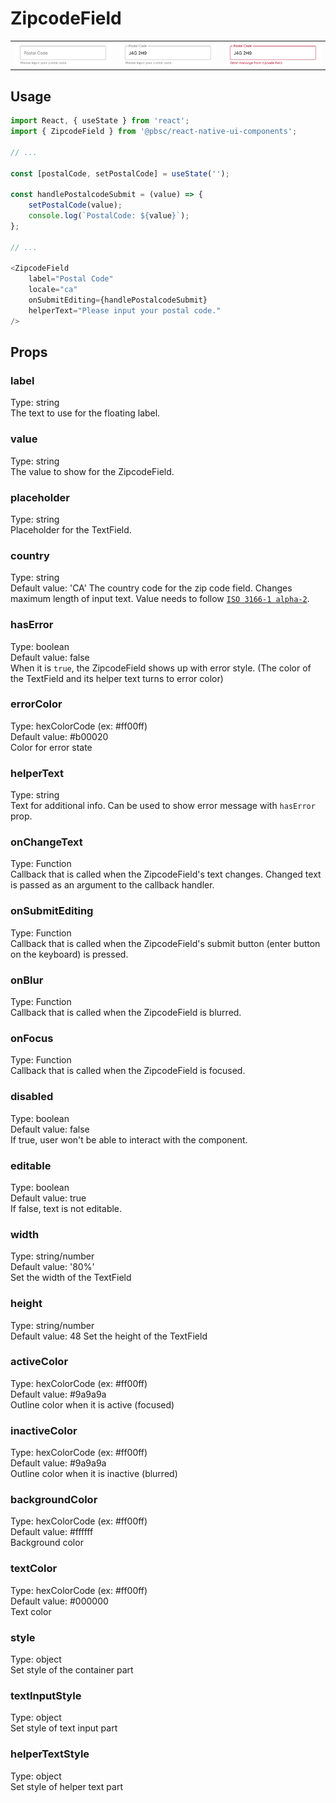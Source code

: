 # ZipcodeField
<table >
   <tr>
      <td><img src="./resources/zipcodefield.png" alt="TextField unfocused" /></td>
      <td><img src="./resources/zipcodefield_value.png" alt="TextField with placeholder" /></td>
      <td><img src="./resources/zipcodefield_error.png" alt="TextField focused" /></td>
  </tr>
</table>

## Usage

```js
import React, { useState } from 'react';
import { ZipcodeField } from '@pbsc/react-native-ui-components';

// ...

const [postalCode, setPostalCode] = useState('');

const handlePostalcodeSubmit = (value) => {
    setPostalCode(value);
    console.log(`PostalCode: ${value}`);
};

// ...

<ZipcodeField
    label="Postal Code"
    locale="ca"
    onSubmitEditing={handlePostalcodeSubmit}
    helperText="Please input your postal code."
/>
```

## Props
### label
Type: string <br/>
The text to use for the floating label.

### value
Type: string <br/>
The value to show for the ZipcodeField.

### placeholder
Type: string <br/>
Placeholder for the TextField.

### country
Type: string <br/>
Default value: 'CA'
The country code for the zip code field. Changes maximum length of input text. Value needs to follow <a href='https://en.wikipedia.org/wiki/ISO_3166-1_alpha-2'>`ISO 3166-1 alpha-2`</a>.

### hasError
Type: boolean <br/>
Default value: false <br/>
When it is `true`, the ZipcodeField shows up with error style. (The color of the TextField and its helper text turns to error color)

### errorColor
Type: hexColorCode (ex: #ff00ff) <br/>
Default value: #b00020 <br/>
Color for error state

### helperText
Type: string <br/>
Text for additional info. Can be used to show error message with `hasError` prop.

### onChangeText
Type: Function <br/>
Callback that is called when the ZipcodeField's text changes. Changed text is passed as an argument to the callback handler.

### onSubmitEditing
Type: Function <br/>
Callback that is called when the ZipcodeField's submit button (enter button on the keyboard) is pressed.

### onBlur
Type: Function <br/>
Callback that is called when the ZipcodeField is blurred.

### onFocus
Type: Function <br/>
Callback that is called when the ZipcodeField is focused.

### disabled
Type: boolean <br/>
Default value: false <br/>
If true, user won't be able to interact with the component.

### editable
Type: boolean <br/>
Default value: true <br/>
If false, text is not editable.

### width
Type: string/number <br/>
Default value: '80%' <br/>
Set the width of the TextField

### height
Type: string/number <br/>
Default value: 48
Set the height of the TextField

### activeColor
Type: hexColorCode (ex: #ff00ff) <br/>
Default value: #9a9a9a <br/>
Outline color when it is active (focused)

### inactiveColor
Type: hexColorCode (ex: #ff00ff) <br/>
Default value: #9a9a9a <br/>
Outline color when it is inactive (blurred)

### backgroundColor
Type: hexColorCode (ex: #ff00ff) <br/>
Default value: #ffffff <br/>
Background color

### textColor
Type: hexColorCode (ex: #ff00ff) <br/>
Default value: #000000 <br/>
Text color

### style
Type: object <br/>
Set style of the container part

### textInputStyle
Type: object <br/>
Set style of text input part

### helperTextStyle
Type: object <br/>
Set style of helper text part
